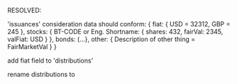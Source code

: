 RESOLVED:

'issuances' consideration data should conform:
{
  fiat: {
    USD = 32312,
    GBP = 245
  },
  stocks: {
    BT-CODE or Eng. Shortname: {
      shares: 432,
      fairVal: 2345,
      valFiat: USD
    }
  },
  bonds: (...},
  other: {
    Description of other thing = FairMarketVal
  }
}

add fiat field to 'distributions'

rename distributions to 

